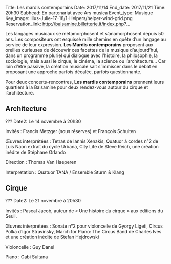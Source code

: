 Title: Les mardis contemporains
Date: 2017/11/14
End_date: 2017/11/21
Time: 20h30
Subhead: En partenariat avec Ars musica
Event_type: Musique
Key_image: illus-Julie-17-18/1-Helpers/helper-wind-grid.png
Reservation_link: http://balsamine.billetterie.it/index.php?...


Les langages musicaux se métamorphosent et s’anamorphosent depuis 50 ans. Les compositeurs ont esquissé mille chemins en quête d’un langage au service de leur expression. **Les Mardis contemporains** proposent aux oreilles curieuses de découvrir ces facettes de la musique d’aujourd’hui, dans un programme pluriel qui dialogue avec l’histoire, la philosophie, la sociologie, mais aussi le cirque, le cinéma, la science ou l’architecture… Car loin d’être passive, la création musicale sait s’immiscer dans le débat en proposant une approche parfois décalée, parfois questionnante.

Pour deux concerts-rencontres, **Les mardis contemporains** prennent leurs quartiers à la Balsamine pour deux rendez-vous autour du cirque et l’architecture.

## Architecture

??? Date2: Le 14 novembre à 20h30

Invités
:    Francis Metzger (sous réserves) et François Schuiten

Œuvres interprétées
:    Tetras de Iannis Xenakis, Quatuor à cordes n°2 de Luis Naon extrait du cycle Urbana, City Life de Steve Reich, une création inédite de Stéphane Orlando

Direction
:    Thomas Van Haeperen

Interpretation
:    Quatuor TANA / Ensemble Sturm & Klang

## Cirque

??? Date2:  Le 21 novembre à 20h30

Invités
:    Pascal Jacob, auteur de « Une histoire du cirque » aux éditions du Seuil.

Œuvres interprétées
:    Sonate n°2 pour violoncelle de Gyorgy Ligeti, Circus Polka d’Igor Stravinsky, March for Piano: The Circus Band de Charles Ives et une création inédite de Stefan Hejdrowski

Violoncelle
:    Guy Danel

Piano
:    Gabi Sultana
